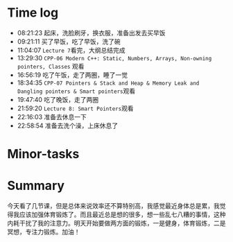 # Time log

- 08:21:23 起床，洗脸刷牙，换衣服，准备出发去买早饭
- 09:21:11 买了早饭，吃了早饭，洗了碗
- 11:04:07 `Lecture 7`看完，大纲总结完成
- 13:29:30 `CPP-06 Modern C++: Static, Numbers, Arrays, Non-owning pointers, Classes` 观看
- 16:56:19 吃了午饭，走了两圈，睡了一觉
- 18:34:35 `CPP-07 Pointers & Stack and Heap & Memory Leak and Dangling pointers & Smart pointers`观看
- 19:47:40 吃了晚饭，走了两圈
- 21:59:20 `Lecture 8: Smart Pointers`观看
- 22:16:03 准备去休息一下
- 22:58:54 准备去洗个澡，上床休息了

# Minor-tasks

# Summary
今天看了几节课，但是总体来说效率还不算特别高，我感觉最近身体总是累，我觉得我应该加强体育锻炼了。而且最近总是想的很多，想一些乱七八糟的事情，这种内耗干扰了我的注意力。明天开始要做两方面的锻炼，一是健身，体育锻炼，二是冥想，专注力锻炼。加油！
